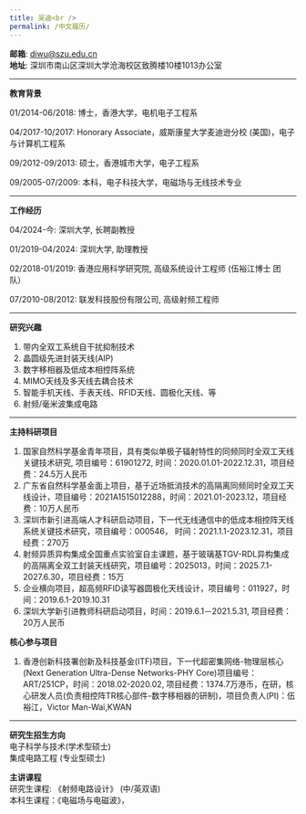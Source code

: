 ```yaml
---
title: 吴迪<br />
permalink: /中文履历/
---
```


**邮箱**: diwu@szu.edu.cn<br /> 
**地址**: 深圳市南山区深圳大学沧海校区致腾楼10楼1013办公室<br />     

***
**教育背景**

01/2014-06/2018:  博士，香港大学，电机电子工程系<br />	
	 
04/2017-10/2017:  Honorary Associate，威斯康星大学麦迪逊分校 (美国)，电子与计算机工程系<br /> 
      
09/2012-09/2013:  硕士，香港城市大学，电子工程系<br />  
                  	                                                   
09/2005-07/2009:  本科，电子科技大学，电磁场与无线技术专业<br />

***
**工作经历**  

04/2024-今: 深圳大学,  长聘副教授<br /> 

01/2019-04/2024: 深圳大学,  助理教授<br /> 

02/2018-01/2019: 香港应用科学研究院,  高级系统设计工程师 (伍裕江博士 团队）<br />

07/2010-08/2012: 联发科技股份有限公司,  高级射频工程师<br />

***
**研究兴趣**
                                                  
1. 带内全双工系统自干扰抑制技术
2. 晶圆级先进封装天线(AIP)
3. 数字移相器及低成本相控阵系统   
4. MIMO天线及多天线去耦合技术
5. 智能手机天线、手表天线、RFID天线、圆极化天线、等
6. 射频/毫米波集成电路<br />

***
**主持科研项目** <br /> 
1. 国家自然科学基金青年项目，具有类似单极子辐射特性的同频同时全双工天线关键技术研究, 项目编号：61901272, 时间：2020.01.01-2022.12.31，项目经费：24.5万人民币 <br />
2. 广东省自然科学基金面上项目，基于近场抵消技术的高隔离同频同时全双工天线设计，项目编号：2021A1515012288，时间：2021.01-2023.12，项目经费：10万人民币 <br />
3. 深圳市新引进高端人才科研启动项目，下一代无线通信中的低成本相控阵天线系统关键技术研究，项目编号：000546， 时间：2021.1.1-2023.12.31，项目经费：270万 <br />
4. 射频异质异构集成全国重点实验室自主课题，基于玻璃基TGV-RDL异构集成的高隔离全双工封装天线研究，项目编号：2025013，时间：2025.7.1-2027.6.30，项目经费：15万 <br />
4. 企业横向项目，超高频RFID读写器圆极化天线设计，项目编号：011927，时间：2019.6.1-2019.10.31 <br />
5. 深圳大学新引进教师科研启动项目，时间：2019.6.1－2021.5.31, 项目经费： 20万人民币<br />

**核心参与项目** <br /> 
1. 香港创新科技署创新及科技基金(ITF)项目，下一代超密集网络-物理层核心(Next Generation Ultra-Dense Networks-PHY Core)项目编号：ART/251CP，时间：2018.02-2020.02, 项目经费：1374.7万港币，在研，核心研发人员(负责相控阵TR核心部件-数字移相器的研制)，项目负责人(PI)：伍裕江，Victor Man-Wai,KWAN

***
**研究生招生方向** <br /> 
电子科学与技术(学术型硕士) <br />
集成电路工程 (专业型硕士) <br />

**主讲课程** <br /> 
研究生课程: 《射频电路设计》 (中/英双语) <br />
本科生课程：《电磁场与电磁波》， <br />

